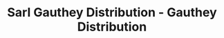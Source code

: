 ---
title: "Sarl Gauthey Distribution - Gauthey Distribution"
url: /lanobre/sarl-gauthey-distribution-gauthey-distribution/
shop: Supermarkt
---